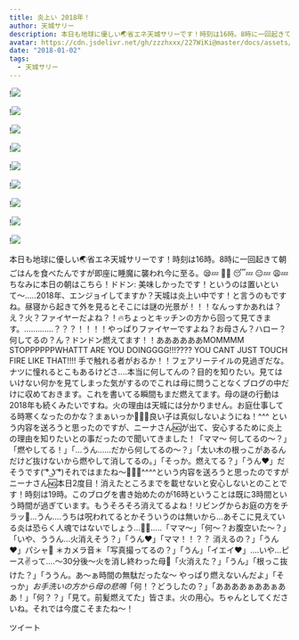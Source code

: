 ```yaml
---
title: 炎上い 2018年！
author: 天城サリー
description: 本日も地球に優しい🌏省エネ天城サリーです！時刻は16時。8時に一回起きて朝ごはんを食べたんですが即座に睡魔に襲われ今に至る。😪💤 🤤💤 😴💤 😑💤 😩💤ちなみに本日の朝はこちら！ドドン: 美味しかったです！というのは...
avatar: https://cdn.jsdelivr.net/gh/zzzhxxx/227WiKi@master/docs/assets/photo/avatar/sally.jpg
date: "2018-01-02"
tags:
  - 天城サリー
---
```


!![](https://cdn.jsdelivr.net/gh/zzzhxxx/227WiKi-image@master/blog-image/sally-2018-01-02_1.jpg)

!![](https://cdn.jsdelivr.net/gh/zzzhxxx/227WiKi-image@master/blog-image/sally-2018-01-02_2.jpg)

!![](https://cdn.jsdelivr.net/gh/zzzhxxx/227WiKi-image@master/blog-image/sally-2018-01-02_3.jpg)

!![](https://cdn.jsdelivr.net/gh/zzzhxxx/227WiKi-image@master/blog-image/sally-2018-01-02_4.jpg)

!![](https://cdn.jsdelivr.net/gh/zzzhxxx/227WiKi-image@master/blog-image/sally-2018-01-02_5.jpg)

!![](https://cdn.jsdelivr.net/gh/zzzhxxx/227WiKi-image@master/blog-image/sally-2018-01-02_6.jpg)

!![](https://cdn.jsdelivr.net/gh/zzzhxxx/227WiKi-image@master/blog-image/sally-2018-01-02_7.jpg)

!![](https://cdn.jsdelivr.net/gh/zzzhxxx/227WiKi-image@master/blog-image/sally-2018-01-02_8.jpg)

!![](https://cdn.jsdelivr.net/gh/zzzhxxx/227WiKi-image@master/blog-image/sally-2018-01-02_9.jpg)


本日も地球に優しい🌏省エネ天城サリーです！時刻は16時。8時に一回起きて朝ごはんを食べたんですが即座に睡魔に襲われ今に至る。😪💤 🤤💤 😴💤 😑💤 😩💤ちなみに本日の朝はこちら！ドドン: 美味しかったです！というのは置いといて〜.....2018年、エンジョイしてますか？天城は炎上い中です！と言うのもですね。昼寝から起きて外を見るとそこには謎の光景が！！！なんっすかあれは？え？火？ファイヤーだよね？！🔥ちょっとキッチンの方から回って見てきます。.............？？？！！！！やっぱりファイヤーですよね？お母さん？ハロー？何してるの？ん？ドンドン燃えてます！！ああああああMOMMMM STOPPPPPPWHATTT ARE YOU DOINGGGG!!!???? YOU CANT JUST TOUCH FIRE LIKE THAT!!!! 手で触れる者がおるか！！フェアリーテイルの見過ぎだな。ナツに憧れるとこもあるけどさ....本当に何してんの？目的を知りたい。見てはいけない何かを見てしまった気がするのでこれは母に問うことなくブログの中だけに収めておきます。これを書いてる瞬間もまだ燃えてます。母の謎の行動は2018年も続くみたいですね。火の理由は天城には分かりません。お庭仕事してる時寒くなったのかな？まぁいっか🤷🏻‍♀️良い子は真似しないようにね！^^^ という内容を送ろうと思ったのですが、ニーナさん🆖が出て、安心するために炎上の理由を知りたいとの事だったので聞いてきました！「ママ〜 何してるの〜？」「燃やしてる！」「...うん......だから何してるの〜？」「太い木の根っこがあるんだけど抜けないから燃やして消してるの。」「そっか。燃えてる？」「うん♥️」だそうです( ͡° ͜ʖ ͡°)それではまたね〜🙋🏻‍♀️^^^^という内容を送ろうと思ったのですがニーナさん🆖本日2度目！消えたところまでを載せないと安心しないとのことです！時刻は19時。このブログを書き始めたのが16時ということは既に3時間という時間が過ぎています。もうそろそろ消えてるよね！リビングからお庭の方をチラッ👀...うん....うちは呪われてるとかそういうのは無いから...あそこに見えている炎は恐らく人魂ではないでしょう...👻🔥.....「ママ〜」「何〜？お腹空いた〜？」「いや、ううん...火消えそう？」「うん❤️」「ママ！！？？ 消えるの？」「うん❤️」パシャ📸 ＊カメラ音＊「写真撮ってるの？」「うん」「イエイ❤️」....いや...ピース✌️って....〜30分後〜火を消し終わった母🤱「火消えた？」「うん」「根っこ抜けた？」「ううん。あ〜ぁ時間の無駄だったな〜 やっぱり燃えないんだよ」「そっか」*お手洗いの方から母の悲鳴*「何！？どうしたの？」「ああああぁああぁああ！」「何？？」「見て。前髪燃えてた」皆さま。火の用心。ちゃんとしてくださいね。それでは今度こそまたね〜！


ツイート



